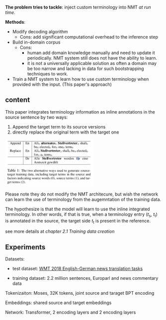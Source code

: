 **The problem tries to tackle**: inject custom terminology into NMT *at run time*.

**Methods**:

- Modify decoding algorithm 
  - Cons: add significant computational overhead to the inference step
- Build in-domain corpus
  - Cons: 
    - human add domain knowledge manually and need to update it periodically. NMT system still does not have the ability to learn. 
    - it is not a universally applicable solution as often a domain may be too narrow and lacking in data for such bootstrapping techniques to work.
- Train a NMT system to learn how to use custom terminology when provided with the input. (This paper's approach)



## content

This paper integrates terminology information as inline annotations in the source sentence by two ways:

1. Append the target term to its source versions 
2. directly replace the original term with the target one 

<img src="image/training-neural-machine-translation-to-apply-terminology-constraints-table1.png" alt="table1" style="zoom: 40%;" />

Please note they do not modify the NMT architecure, but wish the network can learn the use of terminology from the augemntation of the training data. 

The hypothesize is that the model will learn to use the inline integrated terminology. In other words, if that is true, when a terminology entry (*t*<sub>s</sub>, *t*<sub>t</sub>) is annotated in the source, the target side *t*<sub>t</sub> is present in the reference. 

see more details at *chapter 2.1 Training data creation*



## Experiments 

Datasets: 

- test dataset: [WMT 2018 English-German news translation tasks](http://www.statmt.org/wmt18/translation-task.html)

- training dataset: 2.2 million sentences, Europarl and news commentary data

Tokenizaiton: Moses, 32K tokens,  joint source and taraget BPT encoding 

Embeddings: shared source and target embeddings 

Network: Transformer, 2 encoding layers and 2 encoding layers



